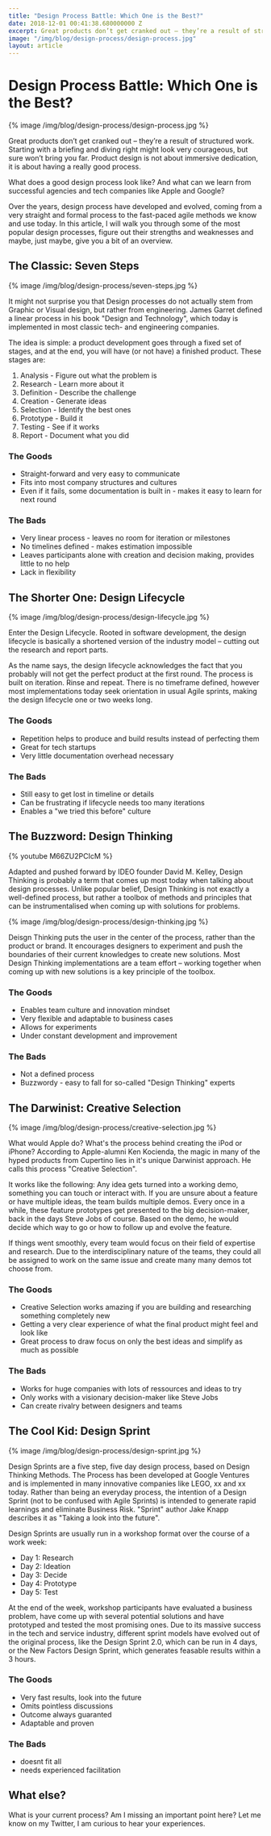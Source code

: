 ```yaml
---
title: "Design Process Battle: Which One is the Best?"
date: 2018-12-01 00:41:38.680000000 Z
excerpt: Great products don’t get cranked out – they’re a result of structured work
image: "/img/blog/design-process/design-process.jpg"
layout: article
---
```


# Design Process Battle: Which One is the Best? 

{% image /img/blog/design-process/design-process.jpg %}

Great products don’t get cranked out – they’re a result of structured work. Starting with a briefing and diving right might look very courageous, but sure won’t bring you far. Product design is not about immersive dedication, it is about having a really good process.

What does a good design process look like? And what can we learn from successful agencies and tech companies like Apple and Google? 

Over the years, design process have developed and evolved, coming from a very straight and formal process to the fast-paced agile methods we know and use today. In this article, I will walk you through some of the most popular design processes, figure out their strengths and weaknesses and maybe, just maybe, give you a bit of an overview.

## The Classic: Seven Steps

{% image /img/blog/design-process/seven-steps.jpg %}

It might not surprise you that Design processes do not actually stem from Graphic or Visual design, but rather from engineering. James Garret defined a linear process in his book "Design and Technology", which today is implemented in most classic tech- and engineering companies. 

The idea is simple: a product development goes through a fixed set of stages, and at the end, you will have (or not have) a finished product. These stages are:

1. Analysis - Figure out what the problem is
2. Research - Learn more about it
3. Definition - Describe the challenge
4. Creation - Generate ideas
5. Selection - Identify the best ones
6. Prototype - Build it
7. Testing - See if it works
8. Report - Document what you did

### The Goods

- Straight-forward and very easy to communicate
- Fits into most company structures and cultures
- Even if it fails, some documentation is built in - makes it easy to learn for next round

### The Bads

- Very linear process - leaves no room for iteration or milestones
- No timelines defined - makes estimation impossible
- Leaves participants alone with creation and decision making, provides little to no help
- Lack in flexibility 

## The Shorter One: Design Lifecycle

{% image /img/blog/design-process/design-lifecycle.jpg %}

Enter the Design Lifecycle. Rooted in software development, the design lifecycle is basically a shortened version of the industry model – cutting out the research and report parts. 

As the name says, the design lifecycle acknowledges the fact that you probably will not get the perfect product at the first round. The process is built on iteration. Rinse and repeat. There is no timeframe defined, however most implementations today seek orientation in usual Agile sprints, making the design lifecycle one or two weeks long. 

### The Goods

- Repetition helps to produce and build results instead of perfecting them
- Great for tech startups
- Very little documentation overhead necessary

### The Bads

- Still easy to get lost in timeline or details
- Can be frustrating if lifecycle needs too many iterations
- Enables a "we tried this before" culture

## The Buzzword: Design Thinking

{% youtube M66ZU2PCIcM %}

Adapted and pushed forward by IDEO founder David M. Kelley, Design Thinking is probably a term that comes up most today when talking about design processes. Unlike popular belief, Design Thinking is not exactly a well-defined process, but rather a toolbox of methods and principles that can be instrumentalised when coming up with solutions for problems.

{% image /img/blog/design-process/design-thinking.jpg %}

Deisgn Thinking puts the user in the center of the process, rather than the product or brand. It encourages designers to experiment and push the boundaries of their current knowledges to create new solutions. Most Design Thinking implementations are a team effort – working together when coming up with new solutions is a key principle of the toolbox.

### The Goods

- Enables team culture and innovation mindset
- Very flexible and adaptable to business cases
- Allows for experiments
- Under constant development and improvement

### The Bads

- Not a defined process
- Buzzwordy - easy to fall for so-called "Design Thinking" experts 

## The Darwinist: Creative Selection

{% image /img/blog/design-process/creative-selection.jpg %}

What would Apple do? What's the process behind creating the iPod or iPhone? According to Apple-alumni Ken Kocienda, the magic in many of the hyped products from Cupertino lies in it's unique Darwinist approach. He calls this process "Creative Selection".

It works like the following: Any idea gets turned into a working demo, something you can touch or interact with. If you are unsure about a feature or have multiple ideas, the team builds multiple demos. Every once in a while, these feature prototypes get presented to the big decision-maker, back in the days Steve Jobs of course. Based on the demo, he would decide which way to go or how to follow up and evolve the feature. 

If things went smoothly, every team would focus on their field of expertise and research. Due to the interdisciplinary nature of the teams, they could all be assigned to work on the same issue and create many many demos tot choose from.

### The Goods

- Creative Selection works amazing if you are building and researching something completely new
- Getting a very clear experience of what the final product might feel and look like
- Great process to draw focus on only the best ideas and simplify as much as possible

### The Bads

- Works for huge companies with lots of ressources and ideas to try
- Only works with a visionary decision-maker like Steve Jobs
- Can create rivalry between designers and teams

## The Cool Kid: Design Sprint

{% image /img/blog/design-process/design-sprint.jpg %}

Design Sprints are a five step, five day design process, based on Design Thinking Methods. The Process has been developed at Google Ventures and is implemented in many innovative companies like LEGO, xx and xx today. Rather than being an everyday process, the intention of a Design Sprint (not to be confused with Agile Sprints) is intended to generate rapid learnings and eliminate Business Risk. "Sprint" author Jake Knapp describes it as "Taking a look into the future".

Design Sprints are usually run in a workshop format over the course of a work week:

- Day 1: Research
- Day 2: Ideation
- Day 3: Decide
- Day 4: Prototype
- Day 5: Test

At the end of the week, workshop participants have evaluated a business problem, have come up with several potential solutions and have prototyped and tested the most promising ones. Due to its massive success in the tech and service industry, different sprint models have evolved out of the original process, like the Design Sprint 2.0, which can be run in 4 days, or the New Factors Design Sprint, which generates feasable results within a 3 hours.

### The Goods

- Very fast results, look into the future
- Omits pointless discussions
- Outcome always guaranted
- Adaptable and proven

### The Bads

- doesnt fit all
- needs experienced facilitation

## What else?

What is your current process? Am I missing an important point here? Let me know on my Twitter, I am curious to hear your experiences.
